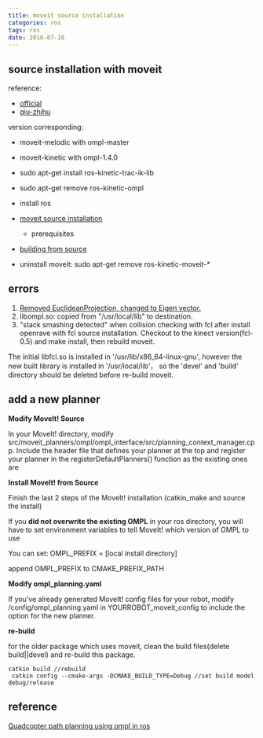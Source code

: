 ```yaml
---
title: moveit source installation
categories: ros
tags: ros
date: 2018-07-18
---
```


## source installation with moveit

reference:

- [official](http://moveit.ros.org/install/source/)
- [qiu-zhihu](https://www.zhihu.com/question/55861914)

version corresponding:

- moveit-melodic with ompl-master
- moveit-kinetic with ompl-1.4.0
- sudo apt-get install ros-kinetic-trac-ik-lib
- sudo apt-get remove ros-kinetic-ompl

- install ros
- [moveit source installation](http://moveit.ros.org/install/source/)
    - prerequisites
- [building from source](http://moveit.ros.org/install/source/dependencies/)

- uninstall moveit: sudo apt-get remove ros-kinetic-moveit-*

## errors

1. [Removed EuclideanProjection, changed to Eigen vector.](https://github.com/ros-planning/moveit/pull/903/files)
2. libompl.so: copied from "/usr/local/lib" to destination.
3. "stack smashing detected" when collision checking with fcl after install openrave with fcl source installation. Checkout to the kinect version(fcl-0.5) and make install, then rebuild moveit.

The initial libfcl.so is installed in '/usr/lib/x86_64-linux-gnu', however the new built library is installed in '/usr/local/lib'， so the 'devel' and 'build' directory should be deleted before re-build moveit.

## add a new planner

**Modify MoveIt! Source**

In your MoveIt! directory, modify src/moveit_planners/ompl/ompl_interface/src/planning_context_manager.cpp. Include the header file that defines your planner at the top and register your planner in the registerDefaultPlanners() function as the existing ones are

**Install MoveIt! from Source**

Finish the last 2 steps of the MoveIt! installation (catkin_make and source the install)

If you **did not overwrite the existing OMPL**  in your ros directory, you will have to set environment variables to tell MoveIt! which version of OMPL to use

You can set: OMPL_PREFIX = [local install directory]

append OMPL_PREFIX to CMAKE_PREFIX_PATH

**Modify ompl_planning.yaml**

If you've already generated MoveIt! config files for your robot, modify /config/ompl_planning.yaml in YOURROBOT_moveit_config to include the option for the new planner.

**re-build**

for the older package which uses moveit, clean the build files(delete build||devel) and re-build this package.

```
catkin build //rebuild
 catkin config --cmake-args -DCMAKE_BUILD_TYPE=Debug //set build model debug/release
```


## reference

[ Quadcopter path planning using ompl in ros](https://github.com/ayushgaud/path_planning)
